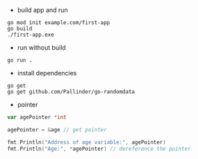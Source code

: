 - build app and run
```shell
go mod init example.com/first-app
go build
./first-app.exe
```

- run without build
```shell
go run .
```

- install dependencies
```shell
go get
go get github.com/Pallinder/go-randomdata
```


- pointer
```go
var agePointer *int

agePointer = &age // get pointer

fmt.Println("Address of age variable:", agePointer)
fmt.Println("Age:", *agePointer) // dereference the pointer
```
